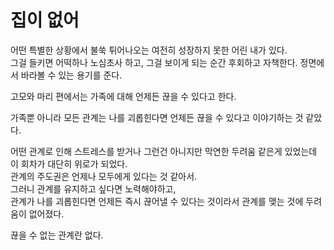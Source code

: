 # 집이 없어

어떤 특별한 상황에서 불쑥 튀어나오는 여전히 성장하지 못한 어린 내가 있다.  
그걸 들키면 어떡하나 노심초사 하고, 그걸 보이게 되는 순간 후회하고 자책한다.
정면에서 바라볼 수 있는 용기를 준다.


고모와 마리 편에서는 가족에 대해 언제든 끊을 수 있다고 한다.  

가족뿐 아니라 모든 관계는 나를 괴롭힌다면 언제든 끊을 수 있다고 이야기하는 것 같았다.  
  
어떤 관계로 인해 스트레스를 받거나 그런건 아니지만 막연한 두려움 같은게 있었는데 이 회차가 대단히 위로가 되었다.  
관계의 주도권은 언제나 모두에게 있다는 것 같아서.  
그러니 관계를 유지하고 싶다면 노력해야하고,  
관계가 나를 괴롭힌다면 언제든 즉시 끊어낼 수 있다는 것이라서 관계를 맺는 것에 두려움이 없어졌다.

끊을 수 없는 관계란 없다.  

